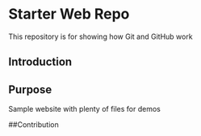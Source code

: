# Starter Web Repo

This repository is for showing how Git and GitHub work
## Introduction

## Purpose

Sample website with plenty of files for demos

##Contribution
